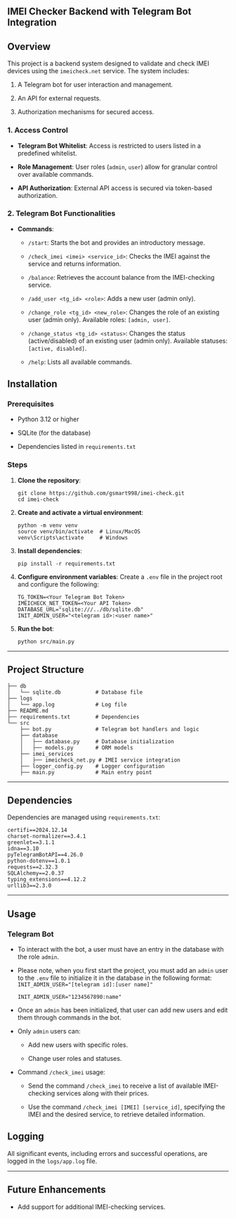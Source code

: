 ## IMEI Checker Backend with Telegram Bot Integration

## Overview

This project is a backend system designed to validate and check IMEI devices using the `imeicheck.net` service. The system includes:

1. A Telegram bot for user interaction and management.
    
2. An API for external requests.
    
3. Authorization mechanisms for secured access.
    

### 1. Access Control

- **Telegram Bot Whitelist**: Access is restricted to users listed in a predefined whitelist.
    
- **Role Management**: User roles (`admin`, `user`) allow for granular control over available commands.
    
- **API Authorization**: External API access is secured via token-based authorization.
    

### 2. Telegram Bot Functionalities

- **Commands**:
    
    - `/start`: Starts the bot and provides an introductory message.
        
    - `/check_imei <imei> <service_id>`: Checks the IMEI against the service and returns information.
        
    - `/balance`: Retrieves the account balance from the IMEI-checking service.
        
    - `/add_user <tg_id> <role>`: Adds a new user (admin only).
        
    - `/change_role <tg_id> <new_role>`: Changes the role of an existing user (admin only). Available roles: `[admin, user]`.
        
    - `/change_status <tg_id> <status>`: Changes the status (active/disabled) of an existing user (admin only). Available statuses: `[active, disabled]`.
        
    - `/help`: Lists all available commands.
        


## Installation

### Prerequisites

- Python 3.12 or higher
    
- SQLite (for the database)
    
- Dependencies listed in `requirements.txt`
    

### Steps

1. **Clone the repository**:
    
    ```
    git clone https://github.com/gsmart998/imei-check.git
    cd imei-check
    ```
    
2. **Create and activate a virtual environment**:
    
    ```
    python -m venv venv
    source venv/bin/activate  # Linux/MacOS
    venv\Scripts\activate     # Windows
    ```
    
3. **Install dependencies**:
    
    ```
    pip install -r requirements.txt
    ```
    
    
5. **Configure environment variables**: Create a `.env` file in the project root and configure the following:
    
    ```
    TG_TOKEN=<Your Telegram Bot Token>
    IMEICHECK_NET_TOKEN=<Your API Token>
    DATABASE_URL="sqlite:///../db/sqlite.db"
    INIT_ADMIN_USER="<telegram id>:<user name>"
    ```
    
6. **Run the bot**:
    
    ```
    python src/main.py
    ```
    

---

## Project Structure

```
├── db
│   └── sqlite.db           # Database file
├── logs
│   └── app.log             # Log file
├── README.md
├── requirements.txt        # Dependencies
└── src
    ├── bot.py              # Telegram bot handlers and logic
    ├── database
    │   ├── database.py     # Database initialization
    │   ├── models.py       # ORM models
    ├── imei_services
    │   ├── imeicheck_net.py # IMEI service integration
    ├── logger_config.py    # Logger configuration
    ├── main.py             # Main entry point
```

---

## Dependencies

Dependencies are managed using `requirements.txt`:

```
certifi==2024.12.14
charset-normalizer==3.4.1
greenlet==3.1.1
idna==3.10
pyTelegramBotAPI==4.26.0
python-dotenv==1.0.1
requests==2.32.3
SQLAlchemy==2.0.37
typing_extensions==4.12.2
urllib3==2.3.0
```


---

## Usage

### Telegram Bot

- To interact with the bot, a user must have an entry in the database with the role `admin`.

- Please note, when you first start the project, you must add an `admin` user to the `.env` file to initialize it in the database in the following format: `INIT_ADMIN_USER="[telegram id]:[user name]"`

    ```
    INIT_ADMIN_USER="1234567890:name"
    ```

- Once an `admin` has been initialized, that user can add new users and edit them through commands in the bot.

- Only `admin` users can:
    
    - Add new users with specific roles.
        
    - Change user roles and statuses.

- Command `/check_imei` usage:
    - Send the command `/check_imei` to receive a list of available IMEI-checking services along with their prices.

    - Use the command `/check_imei [IMEI] [service_id]`, specifying the IMEI and the desired service, to retrieve detailed information.


## Logging

All significant events, including errors and successful operations, are logged in the `logs/app.log` file.

---

## Future Enhancements

- Add support for additional IMEI-checking services.
    
